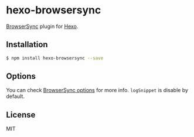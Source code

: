 # hexo-browsersync

[BrowserSync] plugin for [Hexo].

## Installation

``` bash
$ npm install hexo-browsersync --save
```

## Options

You can check [BrowserSync options](http://www.browsersync.io/docs/options/) for more info. `logSnippet` is disable by default.

## License

MIT

[BrowserSync]: http://www.browsersync.io/
[Hexo]: http://hexo.io/
